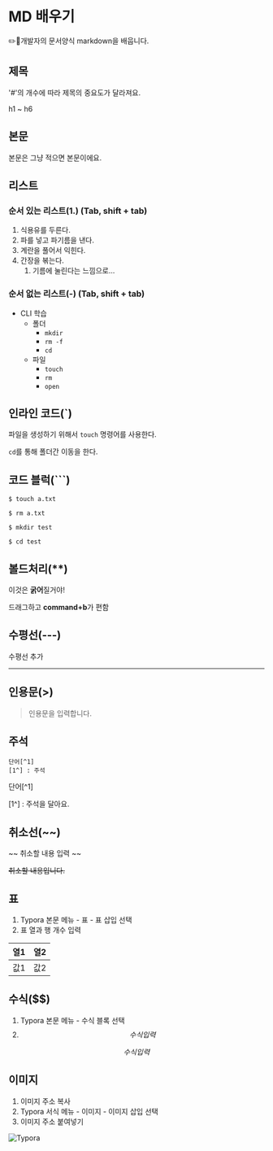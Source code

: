 # MD 배우기

✏️📖개발자의 문서양식 markdown을 배웁니다.



## 제목

'#'의 개수에 따라 제목의 중요도가 달라져요.

h1 ~ h6



## 본문

본문은 그냥 적으면 본문이에요.



## 리스트

### 순서 있는 리스트(1.) (Tab, shift + tab)

1. 식용유를 두른다.
2. 파를 넣고 파기름을 낸다.
3. 계란을 풀어서 익힌다.
4. 간장을 볶는다.
   1. 기름에 눌린다는 느낌으로...



### 순서 없는 리스트(-) (Tab, shift + tab)

- CLI 학습
  - 폴더
    - `mkdir`
    - `rm -f`
    - `cd`
  - 파일
    - `touch`
    - `rm`
    - `open`



## 인라인 코드(`)

파일을 생성하기 위해서 `touch` 명령어를 사용한다.

`cd`를 통해 폴더간 이동을 한다.



## 코드 블럭(```)

```
$ touch a.txt

$ rm a.txt

$ mkdir test

$ cd test
```



## 볼드처리(**)

이것은 **굵어**질거야!

드래그하고 **command+b**가 편함



## 수평선(---)

수평선 추가

---



## 인용문(>)

> 인용문을 입력합니다.



## 주석

```
단어[^1]
[1^] : 주석
```

단어[^1]

[1^] : 주석을 달아요.



## 취소선(~~)

~~ 취소할 내용 입력 ~~

~~취소할 내용입니다.~~



## 표

1. Typora 본문 메뉴 - 표 - 표 삽입 선택
2. 표 열과 행 개수 입력

| 열1  | 열2  |
| :--: | :--: |
| 값1  | 값2  |



## 수식($$)

1. Typora 본문 메뉴 - 수식 블록 선택
2. $$ 수식 입력 $$

$$
수식 입력
$$



## 이미지

1. 이미지 주소 복사
2. Typora 서식 메뉴 - 이미지 - 이미지 삽입 선택
3. 이미지 주소 붙여넣기

![Typora](https://typora.io/img/favicon-64.png)

